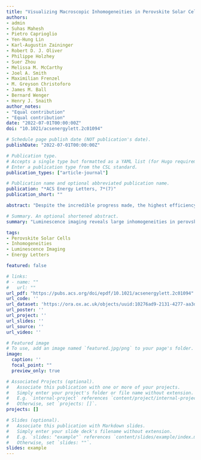 ```yaml
---
title: "Visualizing Macroscopic Inhomogeneities in Perovskite Solar Cells"
authors:
- admin
- Suhas Mahesh
- Pietro Caprioglio
- Yen-Hung Lin
- Karl-Augustin Zaininger
- Robert D. J. Oliver
- Philippe Holzhey
- Suer Zhou
- Melissa M. McCarthy
- Joel A. Smith
- Maximilian Frenzel
- M. Greyson Christoforo
- James M. Ball
- Bernard Wenger
- Henry J. Snaith
author_notes:
- "Equal contribution"
- "Equal contribution"
date: "2022-07-01T00:00:00Z"
doi: "10.1021/acsenergylett.2c01094"

# Schedule page publish date (NOT publication's date).
publishDate: "2022-07-01T00:00:00Z"

# Publication type.
# Accepts a single type but formatted as a YAML list (for Hugo requirements).
# Enter a publication type from the CSL standard.
publication_types: ["article-journal"]

# Publication name and optional abbreviated publication name.
publication: "*ACS Energy Letters, 7*(7)"
publication_short: ""

abstract: "Despite the incredible progress made, the highest efficiency perovskite solar cells are still restricted to small areas (<1 cm²). In large part, this stems from a poor understanding of the widespread spatial heterogeneity in devices. We overcome these limitations by using luminescence imaging to reveal large, millimeter-scale heterogeneities in the inferred electronic properties. We determine spatially resolved maps of 'charge collection quality', measured using the ratio of photoluminescence intensity at open and short circuit. These methods are applied to quantify inhomogeneities introduced by a wide range of transport layers, ranking them by suitability for upscaling. Our findings suggest that top-contacting transport layers are the dominant source of heterogeneity."

# Summary. An optional shortened abstract.
summary: "Luminescence imaging reveals large inhomogeneities in perovskite solar cells, providing insights into the development of efficient, large-area modules."

tags:
- Perovskite Solar Cells
- Inhomogeneities
- Luminescence Imaging
- Energy Letters

featured: false

# links:
# - name: ""
#   url: ""
url_pdf: "https://pubs.acs.org/doi/epdf/10.1021/acsenergylett.2c01094"
url_code: ''
url_dataset: 'https://ora.ox.ac.uk/objects/uuid:10276ad9-2131-4277-aa3d-ce9dddecbe2a'
url_poster: ''
url_project: ''
url_slides: ''
url_source: ''
url_video: ''

# Featured image
# To use, add an image named `featured.jpg/png` to your page's folder. 
image:
  caption: ''
  focal_point: ""
  preview_only: true

# Associated Projects (optional).
#   Associate this publication with one or more of your projects.
#   Simply enter your project's folder or file name without extension.
#   E.g. `internal-project` references `content/project/internal-project/index.md`.
#   Otherwise, set `projects: []`.
projects: []

# Slides (optional).
#   Associate this publication with Markdown slides.
#   Simply enter your slide deck's filename without extension.
#   E.g. `slides: "example"` references `content/slides/example/index.md`.
#   Otherwise, set `slides: ""`.
slides: example
---
```

